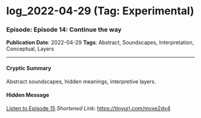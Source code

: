 # log_2022-04-29 (Tag: Experimental)

### Episode: Episode 14: Continue the way

**Publication Date**: 2022-04-29
**Tags**: Abstract, Soundscapes, Interpretation, Conceptual, Layers

---

#### Cryptic Summary
Abstract soundscapes, hidden meanings, interpretive layers.

#### Hidden Message


[Listen to Episode 15](https://tinyurl.com/mvxe2dv4)
*Shortened Link*: https://tinyurl.com/mvxe2dv4
